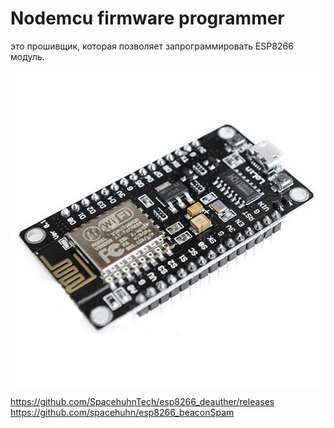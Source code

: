 # Nodemcu firmware programmer 
 это прошивщик, которая позволяет запрограммировать ESP8266 модуль.
 
 ![Wiring](https://github.com/Strong-Hold/Arduino/blob/main/NodemcuESP8266WiFi/imgpreview.jpg)
 
 
https://github.com/SpacehuhnTech/esp8266_deauther/releases
https://github.com/spacehuhn/esp8266_beaconSpam
